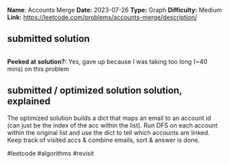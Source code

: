**Name**: Accounts Merge
**Date:** 2023-07-26
**Type:** Graph
**Difficulty:** Medium
**Link:** https://leetcode.com/problems/accounts-merge/description/


## submitted solution
```python

```

**Peeked at solution?:** Yes, gave up because I was taking too long (~40 mins) on this problem

## submitted / optimized solution solution, explained

The optimized solution builds a dict that maps an email to an account id (can just be the index of the acc within the list). Run DFS on each account within the original list and use the dict to tell which accounts are linked. Keep track of visited accs & combine emails, sort & answer is done.

#leetcode #algorithms #revisit 